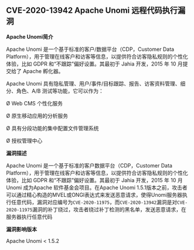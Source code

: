 ## CVE-2020-13942 Apache Unomi 远程代码执行漏洞

**Apache Unomi简介**

Apache Unomi  是一个基于标准的客户/数据平台（CDP，Customer Data  Platform），用于管理在线客户和访客等信息，以提供符合访客隐私规则的个性化体验，比如 GDPR 和“不跟踪”偏好设置。其最初于 Jahia 开发，2015 年 10 月提交给了 Apache 孵化器。

Apache Unomi 具有隐私管理、用户/事件/目标跟踪、报告、访客资料管理、细分、角色、A/B 测试等功能，它可以作为：
 
Ø Web CMS 个性化服务

Ø 原生移动应用的分析服务

Ø 具有分段功能的集中配置文件管理系统

Ø 授权管理中心

**漏洞描述**

 Apache Unomi  是一个基于标准的客户数据平台（CDP，Customer Data  Platform），用于管理在线客户和访客等信息，以提供符合访客隐私规则的个性化体验，比如 GDPR 和“不跟踪”偏好设置。其最初于 Jahia 开发，2015 年 10 月 Unomi 成为Apache 软件基金会项目。在Apache Unomi  1.5.1版本之前，攻击者可以通过精心构造的MVEL或ONGl表达式来发送恶意请求，使得Unomi服务器执行任意代码，漏洞对应编号为`CVE-2020-11975`，而`CVE-2020-13942`漏洞是对`CVE-2020-11975`漏洞的补丁绕过，攻击者绕过补丁检测的黑名单，发送恶意请求，在服务器执行任意代码

**漏洞影响版本**

Apache Unomi < 1.5.2

